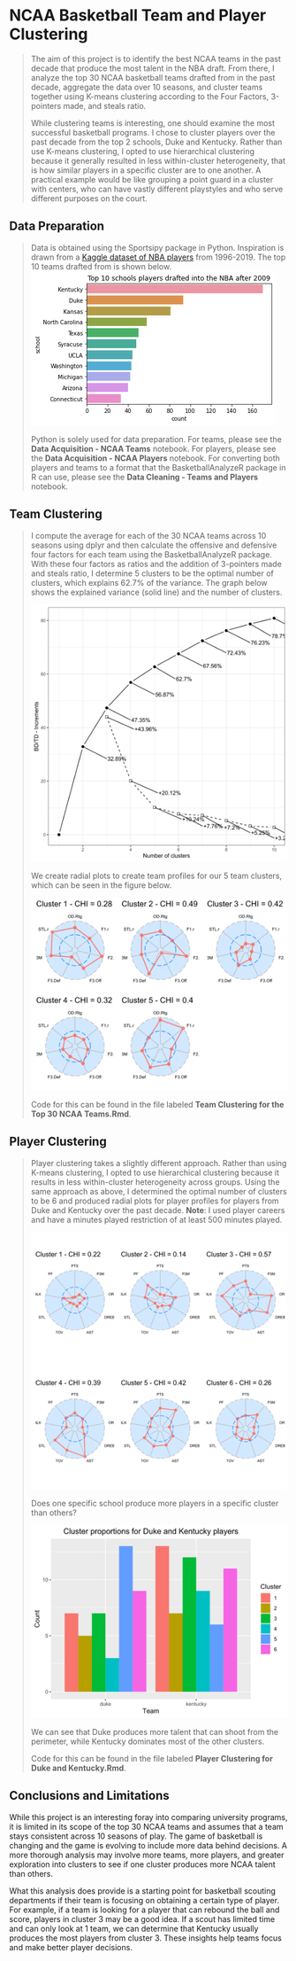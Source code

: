# NCAA Basketball Team and Player Clustering

> The aim of this project is to identify the best NCAA teams in the past decade that produce the most talent in the NBA draft. From there, I analyze the top 30 NCAA basketball teams drafted from in the past decade, aggregate the data over 10 seasons, and cluster teams together using K-means clustering according to the Four Factors, 3-pointers made, and steals ratio. 
>
> While clustering teams is interesting, one should examine the most successful basketball programs. I chose to cluster players over the past decade from the top 2 schools, Duke and Kentucky. Rather than use K-means clustering, I opted to use hierarchical clustering because it generally resulted in less within-cluster heterogeneity, that is how similar players in a specific cluster are to one another. A practical example would be like grouping a point guard in a cluster with centers, who can have vastly different playstyles and who serve different purposes on the court.

## Data Preparation

> Data is obtained using the Sportsipy package in Python. Inspiration is drawn from a [Kaggle dataset of NBA players](https://www.kaggle.com/justinas/nba-players-data) from 1996-2019. The top 10 teams drafted from is shown below.![Alt text](images/top10schools.png)
>
> Python is solely used for data preparation. For teams, please see the **Data Acquisition - NCAA Teams** notebook. For players, please see the **Data Acquisition - NCAA Players** notebook. For converting both players and teams to a format that the BasketballAnalyzeR package in R can use, please see the **Data Cleaning - Teams and Players** notebook.

## Team Clustering

> I compute the average for each of the 30 NCAA teams across 10 seasons using dplyr and then calculate the offensive and defensive four factors for each team using the BasketballAnalyzeR package. With these four factors as ratios and the addition of 3-pointers made and steals ratio, I determine 5 clusters to be the optimal number of clusters, which explains 62.7% of the variance. The graph below shows the explained variance (solid line) and the number of clusters.
>
> ![Alt text](images/kmeans_elbow_plot.svg)
>
> We create radial plots to create team profiles for our 5 team clusters, which can be seen in the figure below.
>
> ![Alt text](images/kmeans_clustering_5.svg)
>
> Code for this can be found in the file labeled **Team Clustering for the Top 30 NCAA Teams.Rmd**.

## Player Clustering

> Player clustering takes a slightly different approach. Rather than using K-means clustering, I opted to use hierarchical clustering because it results in less within-cluster heterogeneity across groups. Using the same approach as above, I determined the optimal number of clusters to be 6 and produced radial plots for player profiles for players from Duke and Kentucky over the past decade. **Note**: I used player careers and have a minutes played restriction of at least 500 minutes played.
>
> ![](images/hierarchical_clustering_6.svg)
>
> Does one specific school produce more players in a specific cluster than others?
>
> ![](images/barchart_players.svg)
>
> We can see that Duke produces more talent that can shoot from the perimeter, while Kentucky dominates most of the other clusters.
>
> Code for this can be found in the file labeled **Player Clustering for Duke and Kentucky.Rmd**.

## Conclusions and Limitations

While this project is an interesting foray into comparing university programs, it is limited in its scope of the top 30 NCAA teams and assumes that a team stays consistent across 10 seasons of play. The game of basketball is changing and the game is evolving to include more data behind decisions. A more thorough analysis may involve more teams, more players, and greater exploration into clusters to see if one cluster produces more NCAA talent than others. 

What this analysis does provide is a starting point for basketball scouting departments if their team is focusing on obtaining a certain type of player. For example, if a team is looking for a player that can rebound the ball and score, players in cluster 3 may be a good idea. If a scout has limited time and can only look at 1 team, we can determine that Kentucky usually produces the most players from cluster 3. These insights help teams focus and make better player decisions.